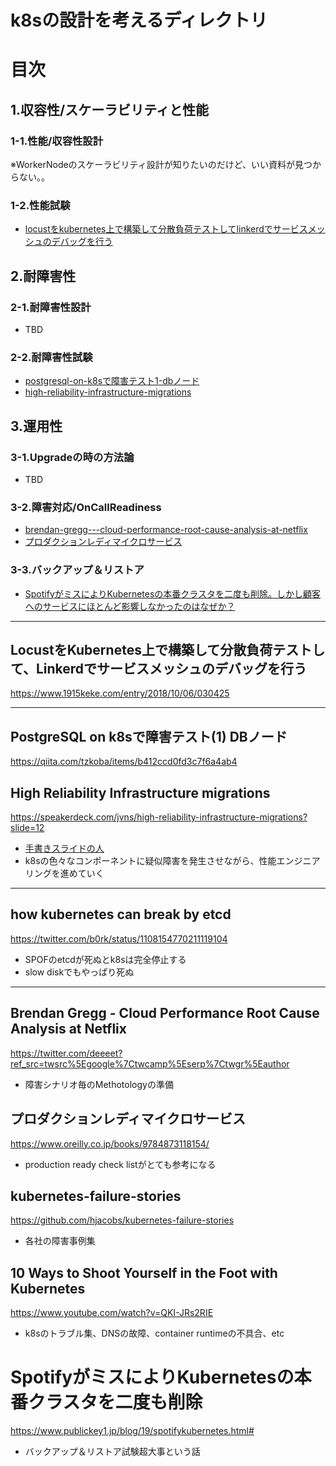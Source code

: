 # k8sの設計を考えるディレクトリ

# 目次
## 1.収容性/スケーラビリティと性能
### 1-1.性能/収容性設計
※WorkerNodeのスケーラビリティ設計が知りたいのだけど、いい資料が見つからない。。

### 1-2.性能試験
- [locustをkubernetes上で構築して分散負荷テストしてlinkerdでサービスメッシュのデバッグを行う](#locustをkubernetes上で構築して分散負荷テストしてlinkerdでサービスメッシュのデバッグを行う)


## 2.耐障害性
### 2-1.耐障害性設計
- TBD

### 2-2.耐障害性試験
- [postgresql-on-k8sで障害テスト1-dbノード](#postgresql-on-k8sで障害テスト1-dbノード)
- [high-reliability-infrastructure-migrations](#high-reliability-infrastructure-migrations)

## 3.運用性
### 3-1.Upgradeの時の方法論
- TBD

### 3-2.障害対応/OnCallReadiness
- [brendan-gregg---cloud-performance-root-cause-analysis-at-netflix](#brendan-gregg---cloud-performance-root-cause-analysis-at-netflix)
- [プロダクションレディマイクロサービス](#プロダクションレディマイクロサービス)

### 3-3.バックアップ＆リストア
- [SpotifyがミスによりKubernetesの本番クラスタを二度も削除。しかし顧客へのサービスにほとんど影響しなかったのはなぜか？](#SpotifyがミスによりKubernetesの本番クラスタを二度も削除)
---

## LocustをKubernetes上で構築して分散負荷テストして、Linkerdでサービスメッシュのデバッグを行う
https://www.1915keke.com/entry/2018/10/06/030425

---
## PostgreSQL on k8sで障害テスト(1) DBノード
https://qiita.com/tzkoba/items/b412ccd0fd3c7f6a4ab4

## High Reliability Infrastructure migrations 
https://speakerdeck.com/jvns/high-reliability-infrastructure-migrations?slide=12

- [手書きスライドの人](https://jvns.ca/)
- k8sの色々なコンポーネントに疑似障害を発生させながら、性能エンジニアリングを進めていく

---
## how kubernetes can break by etcd
https://twitter.com/b0rk/status/1108154770211119104
- SPOFのetcdが死ぬとk8sは完全停止する
- slow diskでもやっぱり死ぬ

---
## Brendan Gregg - Cloud Performance Root Cause Analysis at Netflix
https://twitter.com/deeeet?ref_src=twsrc%5Egoogle%7Ctwcamp%5Eserp%7Ctwgr%5Eauthor

- 障害シナリオ毎のMethotologyの準備

## プロダクションレディマイクロサービス
https://www.oreilly.co.jp/books/9784873118154/

- production ready check listがとても参考になる

## kubernetes-failure-stories
https://github.com/hjacobs/kubernetes-failure-stories

- 各社の障害事例集

## 10 Ways to Shoot Yourself in the Foot with Kubernetes
https://www.youtube.com/watch?v=QKI-JRs2RIE

- k8sのトラブル集、DNSの故障、container runtimeの不具合、etc

# SpotifyがミスによりKubernetesの本番クラスタを二度も削除
https://www.publickey1.jp/blog/19/spotifykubernetes.html#

- バックアップ＆リストア試験超大事という話
